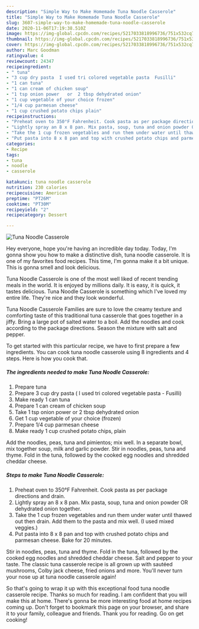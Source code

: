 ```yaml
---
description: "Simple Way to Make Homemade Tuna Noodle Casserole"
title: "Simple Way to Make Homemade Tuna Noodle Casserole"
slug: 3607-simple-way-to-make-homemade-tuna-noodle-casserole
date: 2020-11-06T17:19:38.510Z
image: https://img-global.cpcdn.com/recipes/5217033818996736/751x532cq70/tuna-noodle-casserole-recipe-main-photo.jpg
thumbnail: https://img-global.cpcdn.com/recipes/5217033818996736/751x532cq70/tuna-noodle-casserole-recipe-main-photo.jpg
cover: https://img-global.cpcdn.com/recipes/5217033818996736/751x532cq70/tuna-noodle-casserole-recipe-main-photo.jpg
author: Marc Goodman
ratingvalue: 4
reviewcount: 24347
recipeingredient:
- " tuna"
- "3 cup dry pasta  I used tri colored vegetable pasta  Fusilli"
- "1 can tuna"
- "1 can cream of chicken soup"
- "1 tsp onion power   or  2 tbsp dehydrated onion"
- "1 cup vegetable of your choice frozen"
- "1/4 cup parmesan cheese"
- "1 cup crushed potato chips plain"
recipeinstructions:
- "Preheat oven to 350°F Fahrenheit. Cook pasta as per package directions and drain."
- "Lightly spray an 8 x 8 pan. Mix pasta, soup, tuna and onion powder OR dehydrated onion together."
- "Take the 1 cup frozen vegetables and run them under water until thawed out then drain. Add them to the pasta and mix well. (I used mixed veggies.)"
- "Put pasta into 8 x 8 pan and top with crushed potato chips and parmesan cheese.  Bake for 20 minutes."
categories:
- Recipe
tags:
- tuna
- noodle
- casserole

katakunci: tuna noodle casserole 
nutrition: 230 calories
recipecuisine: American
preptime: "PT26M"
cooktime: "PT30M"
recipeyield: "2"
recipecategory: Dessert

---
```



![Tuna Noodle Casserole](https://img-global.cpcdn.com/recipes/5217033818996736/751x532cq70/tuna-noodle-casserole-recipe-main-photo.jpg)

Hey everyone, hope you're having an incredible day today. Today, I'm gonna show you how to make a distinctive dish, tuna noodle casserole. It is one of my favorites food recipes. This time, I'm gonna make it a bit unique. This is gonna smell and look delicious.

Tuna Noodle Casserole is one of the most well liked of recent trending meals in the world. It is enjoyed by millions daily. It is easy, it is quick, it tastes delicious. Tuna Noodle Casserole is something which I've loved my entire life. They're nice and they look wonderful.

Tuna Noodle Casserole Families are sure to love the creamy texture and comforting taste of this traditional tuna casserole that goes together in a jiffy. Bring a large pot of salted water to a boil. Add the noodles and cook according to the package directions. Season the mixture with salt and pepper.


To get started with this particular recipe, we have to first prepare a few ingredients. You can cook tuna noodle casserole using 8 ingredients and 4 steps. Here is how you cook that.

<!--inarticleads1-->

##### The ingredients needed to make Tuna Noodle Casserole:

1. Prepare  tuna
1. Prepare 3 cup dry pasta ( I used tri colored vegetable pasta - Fusilli)
1. Make ready 1 can tuna
1. Prepare 1 can cream of chicken soup
1. Take 1 tsp onion power   or  2 tbsp dehydrated onion
1. Get 1 cup vegetable of your choice (frozen)
1. Prepare 1/4 cup parmesan cheese
1. Make ready 1 cup crushed potato chips, plain


Add the noodles, peas, tuna and pimientos; mix well. In a separate bowl, mix together soup, milk and garlic powder. Stir in noodles, peas, tuna and thyme. Fold in the tuna, followed by the cooked egg noodles and shredded cheddar cheese. 

<!--inarticleads2-->

##### Steps to make Tuna Noodle Casserole:

1. Preheat oven to 350°F Fahrenheit. Cook pasta as per package directions and drain.
1. Lightly spray an 8 x 8 pan. Mix pasta, soup, tuna and onion powder OR dehydrated onion together.
1. Take the 1 cup frozen vegetables and run them under water until thawed out then drain. Add them to the pasta and mix well. (I used mixed veggies.)
1. Put pasta into 8 x 8 pan and top with crushed potato chips and parmesan cheese.  Bake for 20 minutes.


Stir in noodles, peas, tuna and thyme. Fold in the tuna, followed by the cooked egg noodles and shredded cheddar cheese. Salt and pepper to your taste. The classic tuna casserole recipe is all grown up with sautéed mushrooms, Colby jack cheese, fried onions and more. You&#39;ll never turn your nose up at tuna noodle casserole again! 

So that's going to wrap it up with this exceptional food tuna noodle casserole recipe. Thanks so much for reading. I am confident that you will make this at home. There's gonna be more interesting food at home recipes coming up. Don't forget to bookmark this page on your browser, and share it to your family, colleague and friends. Thank you for reading. Go on get cooking!
